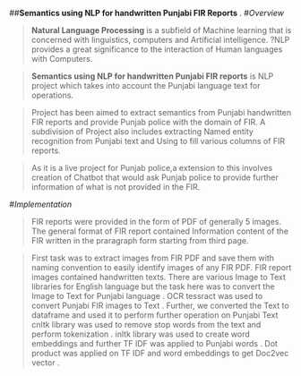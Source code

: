 ##**Semantics using NLP for handwritten Punjabi FIR Reports**
.
#*Overview*
>**Natural Language Processing** is a subfield of Machine learning that is concerned with linguistics, computers and Artificial intelligence. 
?NLP provides a great significance to the interaction of Human languages with Computers.

>**Semantics using NLP for handwritten Punjabi FIR reports** is NLP project which takes into account the  Punjabi language text for operations.

>Project has been aimed to extract semantics from Punjabi handwritten FIR reports and provide Punjab police with the domain of FIR. 
>A subdivision of Project also includes extracting Named entity recognition from Punjabi text and Using to  fill various columns of FIR reports.

>As it is a live project for Punjab police,a extension to this involves creation of Chatbot that would ask Punjab police to provide further information of what is not provided in the FIR.


#*Implementation*
>FIR reports were provided in the form of PDF of generally 5 images. The general format of FIR report contained Information content of the FIR written in the praragraph form starting from third page.

>First task was to extract images from FIR PDF and save them with naming convention to easily identify images of any FIR PDF.
>FIR report images contained handwritten texts. There are various Image to Text libraries for English language but the task here was to convert the Image to Text for Punjabi language . OCR tessract was used to convert Punjabi FIR images to Text .
>Further, we converted the Text to dataframe and used it to perform further operation on Punjabi Text
>cnltk library was used to remove stop words from the text and perform tokenization . 
>inltk library was used to create word embeddings and further TF IDF was applied to Punjabi words . Dot product was applied on TF IDF and word embeddings to get Doc2vec vector .



